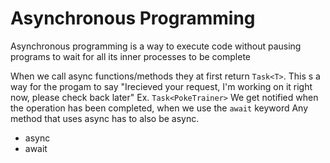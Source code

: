 # Asynchronous Programming

Asynchronous programming is a way to execute code without pausing programs to wait for all its inner processes to be complete

When we call async functions/methods they at first return `Task<T>`. This s a way for the progam to say "Irecieved your request, I'm working on it right now, please check back later" Ex. `Task<PokeTrainer>`
We get notified when the operation has been completed, when we use the `await` keyword
Any method that uses async has to also be async.

- async
- await
